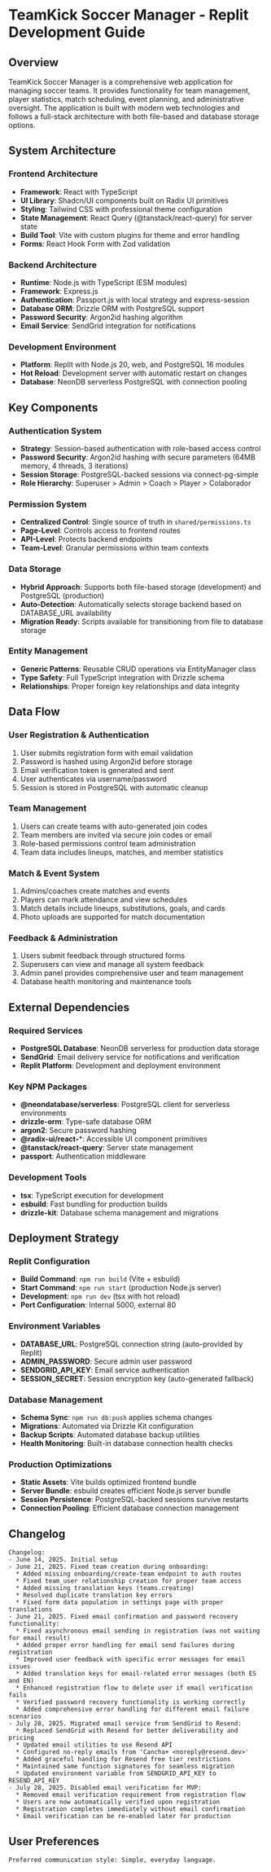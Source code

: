 # TeamKick Soccer Manager - Replit Development Guide

## Overview

TeamKick Soccer Manager is a comprehensive web application for managing soccer teams. It provides functionality for team management, player statistics, match scheduling, event planning, and administrative oversight. The application is built with modern web technologies and follows a full-stack architecture with both file-based and database storage options.

## System Architecture

### Frontend Architecture
- **Framework**: React with TypeScript
- **UI Library**: Shadcn/UI components built on Radix UI primitives
- **Styling**: Tailwind CSS with professional theme configuration
- **State Management**: React Query (@tanstack/react-query) for server state
- **Build Tool**: Vite with custom plugins for theme and error handling
- **Forms**: React Hook Form with Zod validation

### Backend Architecture
- **Runtime**: Node.js with TypeScript (ESM modules)
- **Framework**: Express.js
- **Authentication**: Passport.js with local strategy and express-session
- **Database ORM**: Drizzle ORM with PostgreSQL support
- **Password Security**: Argon2id hashing algorithm
- **Email Service**: SendGrid integration for notifications

### Development Environment
- **Platform**: Replit with Node.js 20, web, and PostgreSQL 16 modules
- **Hot Reload**: Development server with automatic restart on changes
- **Database**: NeonDB serverless PostgreSQL with connection pooling

## Key Components

### Authentication System
- **Strategy**: Session-based authentication with role-based access control
- **Password Security**: Argon2id hashing with secure parameters (64MB memory, 4 threads, 3 iterations)
- **Session Storage**: PostgreSQL-backed sessions via connect-pg-simple
- **Role Hierarchy**: Superuser > Admin > Coach > Player > Colaborador

### Permission System
- **Centralized Control**: Single source of truth in `shared/permissions.ts`
- **Page-Level**: Controls access to frontend routes
- **API-Level**: Protects backend endpoints
- **Team-Level**: Granular permissions within team contexts

### Data Storage
- **Hybrid Approach**: Supports both file-based storage (development) and PostgreSQL (production)
- **Auto-Detection**: Automatically selects storage backend based on DATABASE_URL availability
- **Migration Ready**: Scripts available for transitioning from file to database storage

### Entity Management
- **Generic Patterns**: Reusable CRUD operations via EntityManager class
- **Type Safety**: Full TypeScript integration with Drizzle schema
- **Relationships**: Proper foreign key relationships and data integrity

## Data Flow

### User Registration & Authentication
1. User submits registration form with email validation
2. Password is hashed using Argon2id before storage
3. Email verification token is generated and sent
4. User authenticates via username/password
5. Session is stored in PostgreSQL with automatic cleanup

### Team Management
1. Users can create teams with auto-generated join codes
2. Team members are invited via secure join codes or email
3. Role-based permissions control team administration
4. Team data includes lineups, matches, and member statistics

### Match & Event System
1. Admins/coaches create matches and events
2. Players can mark attendance and view schedules
3. Match details include lineups, substitutions, goals, and cards
4. Photo uploads are supported for match documentation

### Feedback & Administration
1. Users submit feedback through structured forms
2. Superusers can view and manage all system feedback
3. Admin panel provides comprehensive user and team management
4. Database health monitoring and maintenance tools

## External Dependencies

### Required Services
- **PostgreSQL Database**: NeonDB serverless for production data storage
- **SendGrid**: Email delivery service for notifications and verification
- **Replit Platform**: Development and deployment environment

### Key NPM Packages
- **@neondatabase/serverless**: PostgreSQL client for serverless environments
- **drizzle-orm**: Type-safe database ORM
- **argon2**: Secure password hashing
- **@radix-ui/react-***: Accessible UI component primitives
- **@tanstack/react-query**: Server state management
- **passport**: Authentication middleware

### Development Tools
- **tsx**: TypeScript execution for development
- **esbuild**: Fast bundling for production builds
- **drizzle-kit**: Database schema management and migrations

## Deployment Strategy

### Replit Configuration
- **Build Command**: `npm run build` (Vite + esbuild)
- **Start Command**: `npm run start` (production Node.js server)
- **Development**: `npm run dev` (tsx with hot reload)
- **Port Configuration**: Internal 5000, external 80

### Environment Variables
- **DATABASE_URL**: PostgreSQL connection string (auto-provided by Replit)
- **ADMIN_PASSWORD**: Secure admin user password
- **SENDGRID_API_KEY**: Email service authentication
- **SESSION_SECRET**: Session encryption key (auto-generated fallback)

### Database Management
- **Schema Sync**: `npm run db:push` applies schema changes
- **Migrations**: Automated via Drizzle Kit configuration
- **Backup Scripts**: Automated database backup utilities
- **Health Monitoring**: Built-in database connection health checks

### Production Optimizations
- **Static Assets**: Vite builds optimized frontend bundle
- **Server Bundle**: esbuild creates efficient Node.js server bundle
- **Session Persistence**: PostgreSQL-backed sessions survive restarts
- **Connection Pooling**: Efficient database connection management

## Changelog

```
Changelog:
- June 14, 2025. Initial setup
- June 21, 2025. Fixed team creation during onboarding:
  * Added missing onboarding/create-team endpoint to auth routes
  * Fixed team_user relationship creation for proper team access
  * Added missing translation keys (teams.creating)
  * Resolved duplicate translation key errors
  * Fixed form data population in settings page with proper translations
- June 21, 2025. Fixed email confirmation and password recovery functionality:
  * Fixed asynchronous email sending in registration (was not waiting for email result)
  * Added proper error handling for email send failures during registration
  * Improved user feedback with specific error messages for email issues
  * Added translation keys for email-related error messages (both ES and EN)
  * Enhanced registration flow to delete user if email verification fails
  * Verified password recovery functionality is working correctly
  * Added comprehensive error handling for different email failure scenarios
- July 28, 2025. Migrated email service from SendGrid to Resend:
  * Replaced SendGrid with Resend for better deliverability and pricing
  * Updated email utilities to use Resend API
  * Configured no-reply emails from 'Cancha+ <noreply@resend.dev>'
  * Added graceful handling for Resend free tier restrictions
  * Maintained same function signatures for seamless migration
  * Updated environment variable from SENDGRID_API_KEY to RESEND_API_KEY
- July 28, 2025. Disabled email verification for MVP:
  * Removed email verification requirement from registration flow
  * Users are now automatically verified upon registration
  * Registration completes immediately without email confirmation
  * Email verification can be re-enabled later for production
```

## User Preferences

```
Preferred communication style: Simple, everyday language.
```